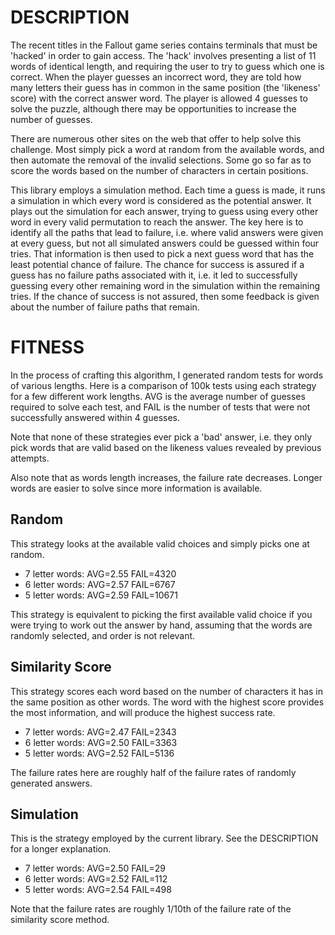 DESCRIPTION
==============

The recent titles in the Fallout game series contains terminals that
must be 'hacked' in order to gain access.  The 'hack' involves
presenting a list of 11 words of identical length, and requiring the
user to try to guess which one is correct.  When the player guesses an
incorrect word, they are told how many letters their guess has in
common in the same position (the 'likeness' score) with the correct
answer word.  The player is allowed 4 guesses to solve the puzzle,
although there may be opportunities to increase the number of guesses.

There are numerous other sites on the web that offer to help solve
this challenge.  Most simply pick a word at random from the available
words, and then automate the removal of the invalid selections.  Some
go so far as to score the words based on the number of characters in
certain positions.

This library employs a simulation method.  Each time a guess is made,
it runs a simulation in which every word is considered as the
potential answer.  It plays out the simulation for each answer, trying
to guess using every other word in every valid permutation to reach
the answer.  The key here is to identify all the paths that lead to
failure, i.e. where valid answers were given at every guess, but not
all simulated answers could be guessed within four tries.  That
information is then used to pick a next guess word that has the least
potential chance of failure.  The chance for success is assured if a
guess has no failure paths associated with it, i.e. it led to
successfully guessing every other remaining word in the simulation
within the remaining tries.  If the chance of success is not assured,
then some feedback is given about the number of failure paths that
remain.

FITNESS
==============

In the process of crafting this algorithm, I generated random tests
for words of various lengths.  Here is a comparison of 100k tests
using each strategy for a few different work lengths.  AVG is the
average number of guesses required to solve each test, and FAIL is the
number of tests that were not successfully answered within 4 guesses.

Note that none of these strategies ever pick a 'bad' answer,
i.e. they only pick words that are valid based on the likeness values
revealed by previous attempts.

Also note that as words length increases, the failure rate decreases.
Longer words are easier to solve since more information is available.

Random
--------------

This strategy looks at the available valid choices and simply picks
one at random.

- 7 letter words: AVG=2.55  FAIL=4320
- 6 letter words: AVG=2.57  FAIL=6767
- 5 letter words: AVG=2.59  FAIL=10671

This strategy is equivalent to picking the first available valid
choice if you were trying to work out the answer by hand, assuming
that the words are randomly selected, and order is not relevant.


Similarity Score
--------------

This strategy scores each word based on the number of characters it
has in the same position as other words.  The word with the highest
score provides the most information, and will produce the highest
success rate.

- 7 letter words: AVG=2.47  FAIL=2343
- 6 letter words: AVG=2.50  FAIL=3363
- 5 letter words: AVG=2.52  FAIL=5136

The failure rates here are roughly half of the failure rates of
randomly generated answers.

Simulation
--------------

This is the strategy employed by the current library.  See the
DESCRIPTION for a longer explanation.

- 7 letter words: AVG=2.50  FAIL=29
- 6 letter words: AVG=2.52  FAIL=112
- 5 letter words: AVG=2.54  FAIL=498

Note that the failure rates are roughly 1/10th of the failure rate of
the similarity score method.
